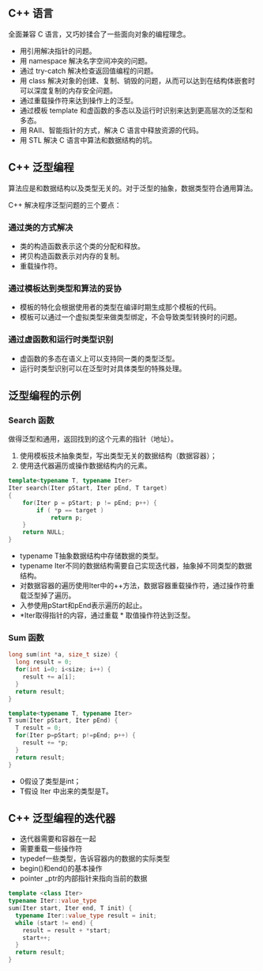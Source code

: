 ## C++ 语言
全面兼容 C 语言，又巧妙揉合了一些面向对象的编程理念。

+ 用引用解决指针的问题。
+ 用 namespace 解决名字空间冲突的问题。
+ 通过 try-catch 解决检查返回值编程的问题。
+ 用 class 解决对象的创建、复制、销毁的问题，从而可以达到在结构体嵌套时可以深度复制的内存安全问题。
+ 通过重载操作符来达到操作上的泛型。
+ 通过模板 template 和虚函数的多态以及运行时识别来达到更高层次的泛型和多态。
+ 用 RAII、智能指针的方式，解决 C 语言中释放资源的代码。
+ 用 STL 解决 C 语言中算法和数据结构的坑。

## C++ 泛型编程
算法应是和数据结构以及类型无关的。对于泛型的抽象，数据类型符合通用算法。

C++ 解决程序泛型问题的三个要点：

### 通过类的方式解决
+ 类的构造函数表示这个类的分配和释放。
+ 拷贝构造函数表示对内存的复制。
+ 重载操作符。

### 通过模板达到类型和算法的妥协
+ 模板的特化会根据使用者的类型在编译时期生成那个模板的代码。
+ 模板可以通过一个虚拟类型来做类型绑定，不会导致类型转换时的问题。

### 通过虚函数和运行时类型识别
+ 虚函数的多态在语义上可以支持同一类的类型泛型。
+ 运行时类型识别可以在泛型时对具体类型的特殊处理。

## 泛型编程的示例
### Search 函数
做得泛型和通用，返回找到的这个元素的指针（地址）。

1. 使用模板技术抽象类型，写出类型无关的数据结构（数据容器）；
2. 使用迭代器遍历或操作数据结构内的元素。

```cpp
template<typename T, typename Iter>
Iter search(Iter pStart, Iter pEnd, T target) 
{
    for(Iter p = pStart; p != pEnd; p++) {
        if ( *p == target ) 
            return p;
    }
    return NULL;
}
```

+ typename T抽象数据结构中存储数据的类型。
+ typename Iter不同的数据结构需要自己实现迭代器，抽象掉不同类型的数据结构。
+ 对数据容器的遍历使用Iter中的++方法，数据容器重载操作符，通过操作符重载泛型掉了遍历。
+ 入参使用pStart和pEnd表示遍历的起止。
+ *Iter取得指针的内容，通过重载 * 取值操作符达到泛型。

### Sum 函数
```c
long sum(int *a, size_t size) {
  long result = 0;
  for(int i=0; i<size; i++) {
    result += a[i];
  }
  return result;
}
```

```cpp
template<typename T, typename Iter>
T sum(Iter pStart, Iter pEnd) {
  T result = 0;
  for(Iter p=pStart; p!=pEnd; p++) {
    result += *p;
  }
  return result;  
}
```

+ 0假设了类型是int；
+ T假设 Iter 中出来的类型是T。

## C++ 泛型编程的迭代器
+ 迭代器需要和容器在一起
+ 需要重载一些操作符
+ typedef一些类型，告诉容器内的数据的实际类型
+ begin()和end()的基本操作
+ pointer _ptr的内部指针来指向当前的数据

```cpp
template <class Iter>
typename Iter::value_type
sum(Iter start, Iter end, T init) {
  typename Iter::value_type result = init;
  while (start != end) {
    result = result + *start;
    start++;
  }
  return result;
}
```

